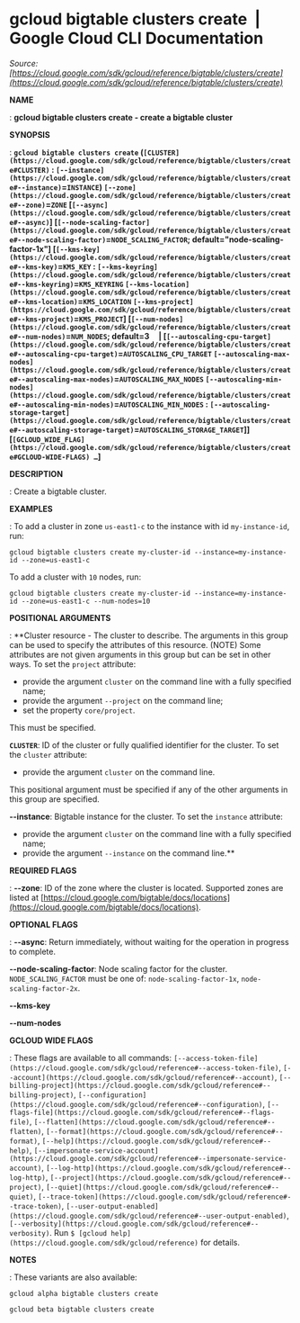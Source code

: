 # gcloud bigtable clusters create  |  Google Cloud CLI Documentation

*Source: [https://cloud.google.com/sdk/gcloud/reference/bigtable/clusters/create](https://cloud.google.com/sdk/gcloud/reference/bigtable/clusters/create)*

**NAME**

: **gcloud bigtable clusters create - create a bigtable cluster**

**SYNOPSIS**

: **`gcloud bigtable clusters create` (`[CLUSTER](https://cloud.google.com/sdk/gcloud/reference/bigtable/clusters/create#CLUSTER)` : `[--instance](https://cloud.google.com/sdk/gcloud/reference/bigtable/clusters/create#--instance)`=`INSTANCE`) `[--zone](https://cloud.google.com/sdk/gcloud/reference/bigtable/clusters/create#--zone)`=`ZONE` [`[--async](https://cloud.google.com/sdk/gcloud/reference/bigtable/clusters/create#--async)`] [`[--node-scaling-factor](https://cloud.google.com/sdk/gcloud/reference/bigtable/clusters/create#--node-scaling-factor)`=`NODE_SCALING_FACTOR`; default="node-scaling-factor-1x"] [`[--kms-key](https://cloud.google.com/sdk/gcloud/reference/bigtable/clusters/create#--kms-key)`=`KMS_KEY` : `[--kms-keyring](https://cloud.google.com/sdk/gcloud/reference/bigtable/clusters/create#--kms-keyring)`=`KMS_KEYRING` `[--kms-location](https://cloud.google.com/sdk/gcloud/reference/bigtable/clusters/create#--kms-location)`=`KMS_LOCATION` `[--kms-project](https://cloud.google.com/sdk/gcloud/reference/bigtable/clusters/create#--kms-project)`=`KMS_PROJECT`] [`[--num-nodes](https://cloud.google.com/sdk/gcloud/reference/bigtable/clusters/create#--num-nodes)`=`NUM_NODES`; default=3     | [`[--autoscaling-cpu-target](https://cloud.google.com/sdk/gcloud/reference/bigtable/clusters/create#--autoscaling-cpu-target)`=`AUTOSCALING_CPU_TARGET` `[--autoscaling-max-nodes](https://cloud.google.com/sdk/gcloud/reference/bigtable/clusters/create#--autoscaling-max-nodes)`=`AUTOSCALING_MAX_NODES` `[--autoscaling-min-nodes](https://cloud.google.com/sdk/gcloud/reference/bigtable/clusters/create#--autoscaling-min-nodes)`=`AUTOSCALING_MIN_NODES` : `[--autoscaling-storage-target](https://cloud.google.com/sdk/gcloud/reference/bigtable/clusters/create#--autoscaling-storage-target)`=`AUTOSCALING_STORAGE_TARGET`]] [`[GCLOUD_WIDE_FLAG](https://cloud.google.com/sdk/gcloud/reference/bigtable/clusters/create#GCLOUD-WIDE-FLAGS) …`]**

**DESCRIPTION**

: Create a bigtable cluster.

**EXAMPLES**

: To add a cluster in zone `us-east1-c` to the instance with id
`my-instance-id`, run:

```
gcloud bigtable clusters create my-cluster-id --instance=my-instance-id --zone=us-east1-c
```

To add a cluster with `10` nodes, run:

```
gcloud bigtable clusters create my-cluster-id --instance=my-instance-id --zone=us-east1-c --num-nodes=10
```

**POSITIONAL ARGUMENTS**

: **Cluster resource - The cluster to describe. The arguments in this group can be
used to specify the attributes of this resource. (NOTE) Some attributes are not
given arguments in this group but can be set in other ways.
To set the `project` attribute:

- provide the argument `cluster` on the command line with a fully
specified name;
- provide the argument `--project` on the command line;
- set the property `core/project`.

This must be specified.

**`CLUSTER`**:
ID of the cluster or fully qualified identifier for the cluster.
To set the `cluster` attribute:

- provide the argument `cluster` on the command line.

This positional argument must be specified if any of the other arguments in this
group are specified.

**--instance**:
Bigtable instance for the cluster.
To set the `instance` attribute:

- provide the argument `cluster` on the command line with a fully
specified name;
- provide the argument `--instance` on the command line.**

**REQUIRED FLAGS**

: **--zone**:
ID of the zone where the cluster is located. Supported zones are listed at [https://cloud.google.com/bigtable/docs/locations](https://cloud.google.com/bigtable/docs/locations).

**OPTIONAL FLAGS**

: **--async**:
Return immediately, without waiting for the operation in progress to complete.

**--node-scaling-factor**:
Node scaling factor for the cluster. `NODE_SCALING_FACTOR`
must be one of: `node-scaling-factor-1x`,
`node-scaling-factor-2x`.

**--kms-key**

**--num-nodes**

**GCLOUD WIDE FLAGS**

: These flags are available to all commands: `[--access-token-file](https://cloud.google.com/sdk/gcloud/reference#--access-token-file)`,
`[--account](https://cloud.google.com/sdk/gcloud/reference#--account)`, `[--billing-project](https://cloud.google.com/sdk/gcloud/reference#--billing-project)`,
`[--configuration](https://cloud.google.com/sdk/gcloud/reference#--configuration)`,
`[--flags-file](https://cloud.google.com/sdk/gcloud/reference#--flags-file)`,
`[--flatten](https://cloud.google.com/sdk/gcloud/reference#--flatten)`, `[--format](https://cloud.google.com/sdk/gcloud/reference#--format)`, `[--help](https://cloud.google.com/sdk/gcloud/reference#--help)`, `[--impersonate-service-account](https://cloud.google.com/sdk/gcloud/reference#--impersonate-service-account)`,
`[--log-http](https://cloud.google.com/sdk/gcloud/reference#--log-http)`,
`[--project](https://cloud.google.com/sdk/gcloud/reference#--project)`, `[--quiet](https://cloud.google.com/sdk/gcloud/reference#--quiet)`, `[--trace-token](https://cloud.google.com/sdk/gcloud/reference#--trace-token)`, `[--user-output-enabled](https://cloud.google.com/sdk/gcloud/reference#--user-output-enabled)`,
`[--verbosity](https://cloud.google.com/sdk/gcloud/reference#--verbosity)`.
Run `$ [gcloud help](https://cloud.google.com/sdk/gcloud/reference)` for details.

**NOTES**

: These variants are also available:

```
gcloud alpha bigtable clusters create
```

```
gcloud beta bigtable clusters create
```